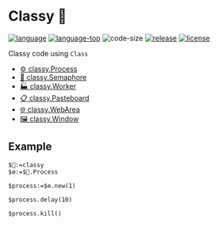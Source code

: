 ﻿# Classy 🎩
 
[![language][code-shield]][code-url] [![language-top][code-top]][code-url] ![code-size][code-size] [![release][release-shield]][release-url] [![license][license-shield]][license-url]

Classy code using `Class`

- [⚙️ classy.Process](Documentation/Classes/Process.md)
- [🚦 classy.Semaphore](Documentation/Classes/Semaphore.md)
- [🏭 classy.Worker](Documentation/Classes/Worker.md)
- [📋 classy.Pasteboard](Documentation/Classes/Pasteboard.md)
- [🌐 classy.WebArea](Documentation/Classes/WebArea.md)
- [🖼️ classy.Window](Documentation/Classes/Window.md)

## Example

```4d
$🎩:=classy 
$⚙️:=$🎩.Process

$process:=$⚙️.new(1)

$process.delay(10)

$process.kill()
```

<!-- MARKDOWN LINKS & IMAGES -->
<!-- https://www.markdownguide.org/basic-syntax/#reference-style-links -->
[code-shield]: https://img.shields.io/static/v1?label=language&message=4d&color=blue
[code-top]: https://img.shields.io/github/languages/top/mesopelagique/Classy.svg
[code-size]: https://img.shields.io/github/languages/code-size/mesopelagique/Classy.svg
[code-url]: https://developer.4d.com/
[release-shield]: https://img.shields.io/github/v/release/mesopelagique/Classy
[release-url]: https://github.com/mesopelagique/Classy/releases/latest
[license-shield]: https://img.shields.io/github/license/mesopelagique/Classy
[license-url]: LICENSE.md
